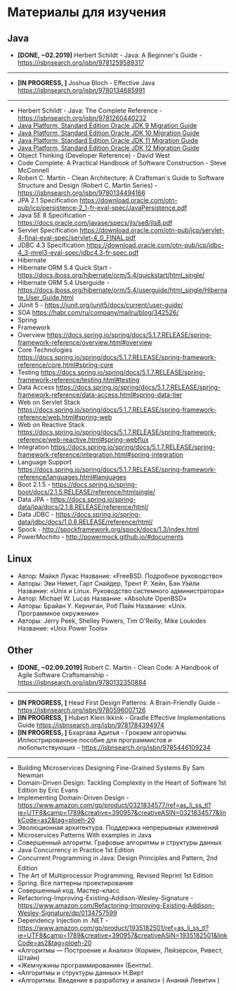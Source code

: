 # Материалы для изучения
 ## Java
 - **[DONE, ~02.2019]** Herbert Schildt - Java: A Beginner's Guide - https://isbnsearch.org/isbn/9781259589317
-----
 - **[IN PROGRESS, ]** Joshua Bloch - Effective Java https://isbnsearch.org/isbn/9780134685991
-----
 - Herbert Schildt - Java: The Complete Reference - https://isbnsearch.org/isbn/9781260440232 
 - [Java Platform, Standard Edition Oracle JDK 9 Migration Guide](https://docs.oracle.com/javase/9/migrate/toc.htm)
 - [Java Platform, Standard Edition Oracle JDK 10 Migration Guide](https://docs.oracle.com/javase/10/migrate/toc.htm)
 - [Java Platform, Standard Edition Oracle JDK 11 Migration Guide](https://docs.oracle.com/en/java/javase/11/migrate/index.html)
 - [Java Platform, Standard Edition Oracle JDK 12 Migration Guide](https://docs.oracle.com/en/java/javase/12/migrate/index.html)
 - Object Thinking (Developer Reference) - David West
 - Code Complete: A Practical Handbook of Software Construction - 	Steve McConnell 
 - Robert C. Martin - Clean Architecture: A Craftsman's Guide to Software Structure and Design (Robert C. Martin Series) - https://isbnsearch.org/isbn/9780134494166 
 - JPA 2.1 Specification https://download.oracle.com/otn-pub/jcp/persistence-2_1-fr-eval-spec/JavaPersistence.pdf
 - Java SE 8 Specification - https://docs.oracle.com/javase/specs/jls/se8/jls8.pdf
 - Servlet Specification https://download.oracle.com/otn-pub/jcp/servlet-4-final-eval-spec/servlet-4_0_FINAL.pdf
 - JDBC 4.3 Specification https://download.oracle.com/otn-pub/jcp/jdbc-4_3-mrel3-eval-spec/jdbc4.3-fr-spec.pdf
- Hibernate
 - Hibernate ORM 5.4 Quick Start - https://docs.jboss.org/hibernate/orm/5.4/quickstart/html_single/
 - Hibernate ORM 5.4 Userguide - https://docs.jboss.org/hibernate/orm/5.4/userguide/html_single/Hibernate_User_Guide.html
- JUnit 5 - https://junit.org/junit5/docs/current/user-guide/
- SOA https://habr.com/ru/company/mailru/blog/342526/
- Spring 
 - Framework
  - Overview https://docs.spring.io/spring/docs/5.1.7.RELEASE/spring-framework-reference/overview.html#overview
  - Core Technologies https://docs.spring.io/spring/docs/5.1.7.RELEASE/spring-framework-reference/core.html#spring-core
  - Testing  https://docs.spring.io/spring/docs/5.1.7.RELEASE/spring-framework-reference/testing.html#testing
  - Data Access https://docs.spring.io/spring/docs/5.1.7.RELEASE/spring-framework-reference/data-access.html#spring-data-tier
  - Web on Servlet Stack https://docs.spring.io/spring/docs/5.1.7.RELEASE/spring-framework-reference/web.html#spring-web
  - Web on Reactive Stack https://docs.spring.io/spring/docs/5.1.7.RELEASE/spring-framework-reference/web-reactive.html#spring-webflux
  - Integration https://docs.spring.io/spring/docs/5.1.7.RELEASE/spring-framework-reference/integration.html#spring-integration
  - Language Support https://docs.spring.io/spring/docs/5.1.7.RELEASE/spring-framework-reference/languages.html#languages
 - Boot 2.1.5 - https://docs.spring.io/spring-boot/docs/2.1.5.RELEASE/reference/htmlsingle/
 - Data JPA - https://docs.spring.io/spring-data/jpa/docs/2.1.8.RELEASE/reference/html/
 - Data JDBC - https://docs.spring.io/spring-data/jdbc/docs/1.0.8.RELEASE/reference/html/
 - Spock - http://spockframework.org/spock/docs/1.3/index.html
 - PowerMochito - http://powermock.github.io/#documents

## Linux
 - Автор: Майкл Лукас Название: «FreeBSD. Подробное руководство» 
 - Авторы: Эви Немет, Гарт Снайдер, Трент Р. Хейн, Бэн Уэйли
Название: «Unix и Linux. Руководство системного администратора»
 - Автор: Michael W. Lucas Название: «Absolute OpenBSD»
 - Авторы: Брайан У. Керниган, Роб Пайк Название: «Unix. Программное окружение»
 - Авторы: Jerry Peek, Shelley Powers, Tim O'Reilly, Mike Loukides Название: «Unix Power Tools»

## Other
  - **[DONE, ~02.09.2019]** Robert C. Martin - Clean Code: A Handbook of Agile Software Craftsmanship - https://isbnsearch.org/isbn/9780132350884
 -----
 - **[IN PROGRESS, ]** Head First Design Patterns: A Brain-Friendly Guide - https://isbnsearch.org/isbn/9780596007126
 - **[IN PROGRESS, ]** Hubert Klein Ikkink - Gradle Effective Implementations Guide https://isbnsearch.org/isbn/9781784394974
 - **[IN PROGRESS, ]** Бхаргава Адитья  - Грокаем алгоритмы. Иллюстрированное пособие для программистов и любопытствующих - https://isbnsearch.org/isbn/9785446109234
-----
 - Building Microservices Designing Fine-Grained Systems By Sam Newman 
 - Domain-Driven Design: Tackling Complexity in the Heart of Software 1st Edition by Eric Evans 
 - Implementing Domain-Driven Design - https://www.amazon.com/gp/product/0321834577/ref=as_li_ss_tl?ie=UTF8&camp=1789&creative=390957&creativeASIN=0321834577&linkCode=as2&tag=ploeh-20
 - Эволюционная архитектура. Поддержка непрерывных изменений
 -  Microservices Patterns With examples in Java
 - Совершенный алгоритм. Графовые алгоритмы и структуры данных
 - Java Concurrency in Practice 1st Edition
 - Concurrent Programming in Java: Design Principles and Pattern, 2nd Edition
 - The Art of Multiprocessor Programming, Revised Reprint 1st Edition
 - Spring. Все паттерны проектирования
 - Совершенный код. Мастер-класс
 - Refactoring-Improving-Existing-Addison-Wesley-Signature - https://www.amazon.com/Refactoring-Improving-Existing-Addison-Wesley-Signature/dp/0134757599
 - Dependency Injection in .NET - https://www.amazon.com/gp/product/1935182501/ref=as_li_ss_tl?ie=UTF8&camp=1789&creative=390957&creativeASIN=1935182501&linkCode=as2&tag=ploeh-20
 - «Алгоритмы — Построение и Анализ» (Кормен, Лейзерсон, Ривест, Штайн)
 - «Жемчужины программирования» (Бентли). 
 - «Алгоритмы и структуры данных» Н.Вирт
 - «Алгоритмы. Введение в разработку и анализ» ( Ананий Левитин )


